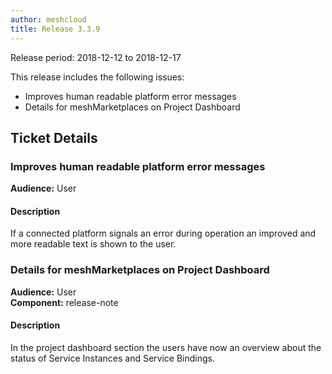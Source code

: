 ```yaml
---
author: meshcloud
title: Release 3.3.9
---
```


Release period: 2018-12-12 to 2018-12-17

This release includes the following issues:
* Improves human readable platform error messages
* Details for meshMarketplaces on Project Dashboard
<!--truncate-->

## Ticket Details
### Improves human readable platform error messages
**Audience:** User<br>

#### Description
If a connected platform signals an error during operation an improved and more readable text is shown to the user.

### Details for meshMarketplaces on Project Dashboard
**Audience:** User<br>**Component:** release-note


#### Description
In the project dashboard section the users have now an overview about the status of Service Instances and Service Bindings.

